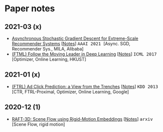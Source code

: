 # Paper notes



## 2021-03 (x)
- [Asynchronous Stochastic Gradient Descent for Extreme-Scale Recommender Systems](https://lewis-algo.com/files/large_ssync.pdf) [[Notes](md/large_ssync.md)] <kbd> AAAI 2021 </kbd> [Async. SGD, Recommender Sys., MILA, Alibaba] 
- [(FTML) Follow the Moving Leader in Deep Learning](http://proceedings.mlr.press/v70/zheng17a.html) [[Notes](md/ftml.md)] <kbd> ICML 2017 </kbd> [Optimizer, Online Learning, HKUST]

## 2021-01 (x)
- [(FTRL) Ad Click Prediction: a View from the Trenches](https://static.googleusercontent.com/media/research.google.com/zh-CN//pubs/archive/41159.pdf) [[Notes](md/ftrl.md)] <kbd> KDD 2013 </kbd> [CTR, FTRL-Proximal, Optimizer, Online Learning, Google] 


## 2020-12 (1)
- [RAFT-3D: Scene Flow using Rigid-Motion Embeddings](https://arxiv.org/pdf/2012.00726.pdf) [[Notes](md/raft_3d.md)] <kbd> arxiv </kbd> [Scene Flow, rigid motion] 

